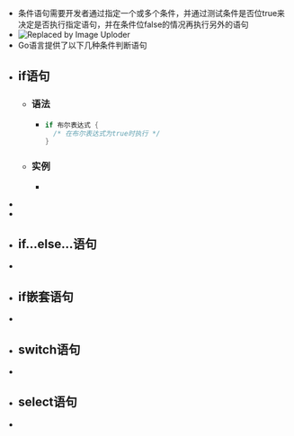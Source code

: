 - 条件语句需要开发者通过指定一个或多个条件，并通过测试条件是否位true来决定是否执行指定语句，并在条件位false的情况再执行另外的语句
- ![Replaced by Image Uploder](https://gitee.com/superficial/blogimage/raw/master/img/image_1644845681167_0.png)
- Go语言提供了以下几种条件判断语句
- ## if语句
	- ### 语法
		- ```go
		  if 布尔表达式 {
		    /* 在布尔表达式为true时执行 */
		  }
		  ```
	- ### 实例
		- ```go
		  ```
-
-
- ## if...else...语句
-
- ## if嵌套语句
-
- ## switch语句
-
- ## select语句
-